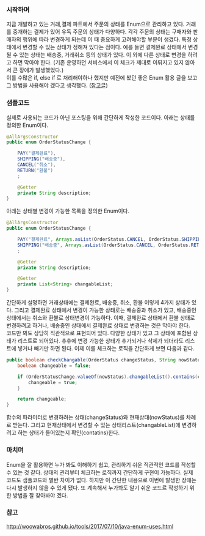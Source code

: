 ### 시작하며
지금 개발하고 있는 거래,결제 파트에서 주문의 상태를 Enum으로 관리하고 있다. 거래를 중개하는 결제가 있어 유독 주문의 상태가 다양하다. 각각 주문의 상태는 구매자와 판매자의 행위에 따라 변경하게 되는데 이 때 중요하게 고려해야할 부분이 생겼다. 특정 상태에서 변경할 수 있는 상태가 정해져 있다는 점이다. 예를 들면 결제완료 상태에서 변경될 수 있는 상태는 배송중, 거래취소 등의 상태가 있다. 이 외에 다른 상태로 변경을 하려고 하면 막아야 한다. (기존 운영하던 서비스에서 이 체크가 제대로 이뤄지고 있지 않아서 큰 장애가 발생했었다.)  
이를 수많은 if, else if 로 처리해야하나 했지만 예전에 봤던 좋은 Enum 활용 글을 보고 그 방법을 사용해야 겠다고 생각했다. ([참고글](http://woowabros.github.io/tools/2017/07/10/java-enum-uses.html))

### 샘플코드
실제로 사용되는 코드가 아닌 포스팅을 위해 간단하게 작성한 코드이다. 아래는 상태를 정의한 Enum이다.
```java
@AllArgsConstructor
public enum OrderStatusChange {

    PAY("결제완료"),
    SHIPPING("배송중"),
    CANCEL("취소"),
    RETURN("환불")
    ;

    @Getter
    private String description;
}
```
아래는 상태별 변경이 가능한 목록을 정의한 Enum이다.
```java
@AllArgsConstructor
public enum OrderStatusChange {

    PAY("결제완료", Arrays.asList(OrderStatus.CANCEL, OrderStatus.SHIPPING)),
    SHIPPING("배송중", Arrays.asList(OrderStatus.CANCEL, OrderStatus.RETURN))
    ;

    @Getter
    private String description;

    @Getter
    private List<String> changableList;
}
```
간단하게 설명하면 거래상태에는 결제완료, 배송중, 취소, 환불 이렇게 4가지 상태가 있다. 그리고 결제완료 상태에서 변경이 가능한 상태로는 배송중과 취소가 있고, 배송중인 상태에서는 취소와 환불로 상태변경이 가능하다. 이때, 결제완료 상태에서 환불 상태로 변경하려고 하거나, 배송중인 상태에서 결제완료 상태로 변경하는 것은 막아야 한다.  
코드만 봐도 상당히 직관적으로 표현되어 있다. 다양한 상태가 있고 그 상태에 포함된 상태가 리스트로 되어있다. 추후에 변경 가능한 상태가 추가되거나 삭제가 되더라도 리스트에 넣거나 빼기만 하면 된다.
이제 이를 체크하는 로직을 간단하게 보면 다음과 같다.
```java
public boolean checkChangable(OrderStatus changeStatus, String nowStatus) {
    boolean changeable = false;

    if (OrderStatusChange.valueOf(nowStatus).changableList().contains(changeStatus)) {
        changeable = true;
    }

    return changeable;
}
```
함수의 파라미터로 변경하려는 상태(changeStatus)와 현재상태(nowStatus)를 차례로 받는다. 그리고 현재상태에서 변경할 수 있는 상태리스트(changableList)에 변경하려고 하는 상태가 들어있는지 확인(contatins)한다.

### 마치며
Enum을 잘 활용하면 누가 봐도 이해하기 쉽고, 관리하기 쉬운 직관적인 코드를 작성할 수 있는 것 같다. 상태의 관리부터 체크하는 로직까지 간단하게 구현이 가능하다. 실제 코드도 샘플코드와 별반 차이가 없다. 하지만 이 간단한 내용으로 이번에 발생한 장애는 다시 발생하지 않을 수 있게 됐다. 또 계속해서 누가봐도 알기 쉬운 코드르 작성하기 위한 방법을 잘 찾아봐야 겠다.

### 참고
http://woowabros.github.io/tools/2017/07/10/java-enum-uses.html  